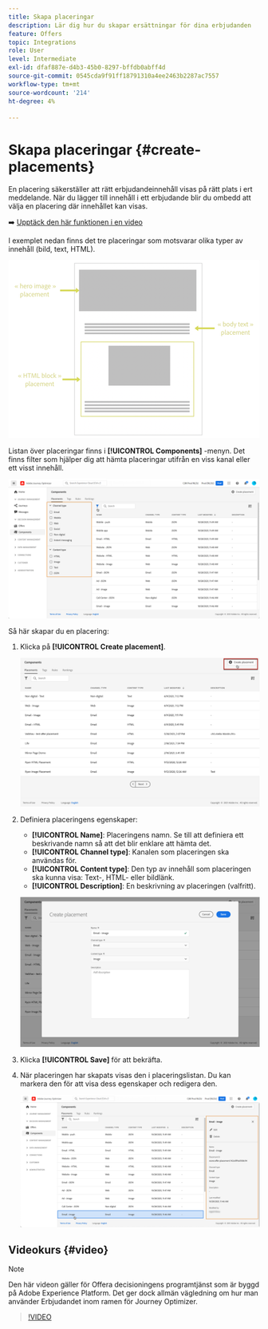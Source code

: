 ```yaml
---
title: Skapa placeringar
description: Lär dig hur du skapar ersättningar för dina erbjudanden
feature: Offers
topic: Integrations
role: User
level: Intermediate
exl-id: dfaf887e-d4b3-45b0-8297-bffdb0abff4d
source-git-commit: 0545cda9f91ff18791310a4ee2463b2287ac7557
workflow-type: tm+mt
source-wordcount: '214'
ht-degree: 4%

---
```


# Skapa placeringar {#create-placements}

En placering säkerställer att rätt erbjudandeinnehåll visas på rätt plats i ert meddelande. När du lägger till innehåll i ett erbjudande blir du ombedd att välja en placering där innehållet kan visas.

➡️ [Upptäck den här funktionen i en video](#video)

I exemplet nedan finns det tre placeringar som motsvarar olika typer av innehåll (bild, text, HTML).

![](../../assets/offers_placement_schema.png)

Listan över placeringar finns i **[!UICONTROL Components]** -menyn. Det finns filter som hjälper dig att hämta placeringar utifrån en viss kanal eller ett visst innehåll.

![](../../assets/placements_filter.png)

Så här skapar du en placering:

1. Klicka på **[!UICONTROL Create placement]**.

   ![](../../assets/offers_placement_creation.png)

1. Definiera placeringens egenskaper:

   * **[!UICONTROL Name]**: Placeringens namn. Se till att definiera ett beskrivande namn så att det blir enklare att hämta det.
   * **[!UICONTROL Channel type]**: Kanalen som placeringen ska användas för.
   * **[!UICONTROL Content type]**: Den typ av innehåll som placeringen ska kunna visa: Text-, HTML- eller bildlänk.
   * **[!UICONTROL Description]**: En beskrivning av placeringen (valfritt).

   ![](../../assets/offers_placement_creation_properties.png)

1. Klicka **[!UICONTROL Save]** för att bekräfta.

1. När placeringen har skapats visas den i placeringslistan. Du kan markera den för att visa dess egenskaper och redigera den.

   ![](../../assets/placement_created.png)

## Videokurs {#video}

>[!NOTE]
>
>Den här videon gäller för Offera decisioningens programtjänst som är byggd på Adobe Experience Platform. Det ger dock allmän vägledning om hur man använder Erbjudandet inom ramen för Journey Optimizer.

>[!VIDEO](https://video.tv.adobe.com/v/329372?quality=12)
